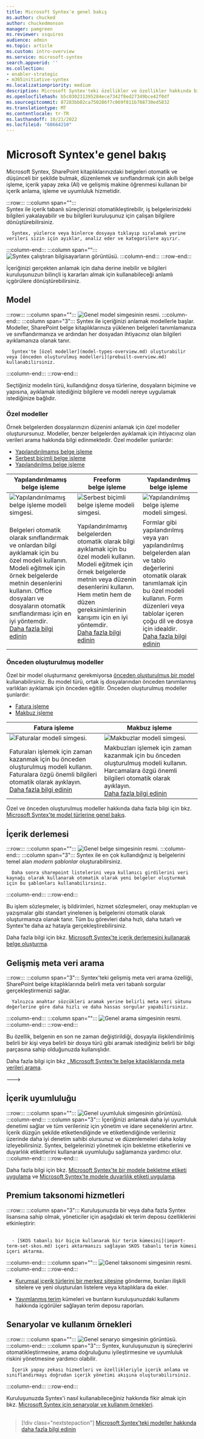 ```yaml
---
title: Microsoft Syntex'e genel bakış
ms.author: chucked
author: chuckedmonson
manager: pamgreen
ms.reviewer: ssquires
audience: admin
ms.topic: article
ms.custom: intro-overview
ms.service: microsoft-syntex
search.appverid: ''
ms.collection:
- enabler-strategic
- m365initiative-syntex
ms.localizationpriority: medium
description: Microsoft Syntex'teki özellikler ve özellikler hakkında bilgi edinin.
ms.openlocfilehash: b5c030231395284ece7342f8ed27349bce42f0df
ms.sourcegitcommit: 87283bb02ca750286f7c069f811b788730ed5832
ms.translationtype: MT
ms.contentlocale: tr-TR
ms.lasthandoff: 10/21/2022
ms.locfileid: "68664210"
---
```

# <a name="overview-of-microsoft-syntex"></a>Microsoft Syntex'e genel bakış

Microsoft Syntex, SharePoint kitaplıklarınızdaki belgeleri otomatik ve düşünceli bir şekilde bulmak, düzenlemek ve sınıflandırmak için akıllı belge işleme, içerik yapay zeka (AI) ve gelişmiş makine öğrenmesi kullanan bir içerik anlama, işleme ve uyumluluk hizmetidir.

:::row:::
   :::column span="":::      
      Syntex ile içerik tabanlı süreçlerinizi otomatikleştirebilir, iş belgelerinizdeki bilgileri yakalayabilir ve bu bilgileri kuruluşunuz için çalışan bilgilere dönüştürebilirsiniz.

      Syntex, yüzlerce veya binlerce dosyaya tıklayıp sıralamak yerine verileri sizin için ayıklar, analiz eder ve kategorilere ayırır.
   :::column-end:::
   :::column span="":::
      ![Syntex çalıştıran bilgisayarların görüntüsü.](../media/content-understanding/syntex-devices-image.png)
   :::column-end:::
:::row-end:::

İçeriğinizi gerçekten anlamak için daha derine inebilir ve bilgileri kuruluşunuzun bilinçli iş kararları almak için kullanabileceği anlamlı içgörülere dönüştürebilirsiniz.

## <a name="models"></a>Model

:::row:::
   :::column span="":::
      ![Genel model simgesinin resmi.](../media/content-understanding/model-generic-image.png) 
   :::column-end:::
   :::column span="3":::
      Syntex ile içeriğinizi anlamak modellerle başlar. Modeller, SharePoint belge kitaplıklarınıza yüklenen belgeleri tanımlamanıza ve sınıflandırmanıza ve ardından her dosyadan ihtiyacınız olan bilgileri ayıklamanıza olanak tanır.

      Syntex'te [özel modeller](model-types-overview.md) oluşturabilir veya [önceden oluşturulmuş modelleri](prebuilt-overview.md) kullanabilirsiniz. 
   :::column-end:::
:::row-end:::

Seçtiğiniz modelin türü, kullandığınız dosya türlerine, dosyaların biçimine ve yapısına, ayıklamak istediğiniz bilgilere ve modeli nereye uygulamak istediğinize bağlıdır.

### <a name="custom-models"></a>Özel modeller

Örnek belgelerden dosyalarınızın düzenini anlamak için özel modeller oluşturursunuz. Modeller, benzer belgelerden ayıklamak için ihtiyacınız olan verileri arama hakkında bilgi edinmektedir. Özel modeller şunlardır:

- [Yapılandırılmamış belge işleme](document-understanding-overview.md)
- [Serbest biçimli belge işleme](freeform-document-processing-overview.md)
- [Yapılandırılmış belge işleme](form-processing-overview.md)

| Yapılandırılmamış<br>belge işleme  | Freeform<br>belge işleme  | Yapılandırılmış<br>belge işleme  |
| ------------- | ------------- | ------------- |
|  ![Yapılandırılmamış belge işleme modeli simgesi.](../media/content-understanding/custom-classify-and-extract-by-text-pattern.png) | ![Serbest biçimli belge işleme modeli simgesi.](../media/content-understanding/custom-extract-by-text-pattern-and-layout.png) |  ![Yapılandırılmış belge işleme modeli simgesi.](../media/content-understanding/custom-extract-by-layout.png) |
| Belgeleri otomatik olarak sınıflandırmak ve onlardan bilgi ayıklamak için bu özel modeli kullanın. Modeli eğitmek için örnek belgelerde metnin desenlerini kullanın. Office dosyaları ve dosyaların otomatik sınıflandırması için en iyi yöntemdir. <br>[Daha fazla bilgi edinin](document-understanding-overview.md) | Yapılandırılmamış belgelerden otomatik olarak bilgi ayıklamak için bu özel modeli kullanın. Modeli eğitmek için örnek belgelerde metnin veya düzenin desenlerini kullanın. Hem metin hem de düzen gereksinimlerinin karışımı için en iyi yöntemdir. <br>[Daha fazla bilgi edinin](freeform-document-processing-overview.md) |  Formlar gibi yapılandırılmış veya yarı yapılandırılmış belgelerden alan ve tablo değerlerini otomatik olarak tanımlamak için bu özel modeli kullanın. Form düzenleri veya tablolar içeren çoğu dil ve dosya için idealdir. <br>[Daha fazla bilgi edinin](form-processing-overview.md) |

### <a name="prebuilt-models"></a>Önceden oluşturulmuş modeller

Özel bir model oluşturmanız gerekmiyorsa [önceden oluşturulmuş bir model](prebuilt-overview.md) kullanabilirsiniz. Bu model türü, ortak iş dosyalarından önceden tanımlanmış varlıkları ayıklamak için önceden eğitilir. Önceden oluşturulmuş modeller şunlardır:

- [Fatura işleme](prebuilt-model-invoice.md)
- [Makbuz işleme](prebuilt-model-receipt.md)

| Fatura işleme | Makbuz işleme | 
| ------------- | ------------- |
| ![Faturalar modeli simgesi.](../media/content-understanding/trained-invoices-model.png) | ![Makbuzlar modeli simgesi.](../media/content-understanding/trained-receipts-model.png) |
| Faturaları işlemek için zaman kazanmak için bu önceden oluşturulmuş modeli kullanın. Faturalara özgü önemli bilgileri otomatik olarak ayıklayın. <br>[Daha fazla bilgi edinin](prebuilt-model-invoice.md) | Makbuzları işlemek için zaman kazanmak için bu önceden oluşturulmuş modeli kullanın. Harcamalara özgü önemli bilgileri otomatik olarak ayıklayın. <br>[Daha fazla bilgi edinin](prebuilt-model-receipt.md) | 

Özel ve önceden oluşturulmuş modeller hakkında daha fazla bilgi için bkz. [Microsoft Syntex'te model türlerine genel bakış](model-types-overview.md).

## <a name="content-assembly"></a>İçerik derlemesi

:::row:::
   :::column span="":::
      ![Genel belge simgesinin resmi.](../media/content-understanding/document-assembly-image.png) 
   :::column-end:::
   :::column span="3":::
      Syntex ile en çok kullandığınız iş belgelerini temel alan *modern şablonlar* oluşturabilirsiniz.

      Daha sonra sharepoint listelerini veya kullanıcı girdilerini veri kaynağı olarak kullanarak otomatik olarak yeni belgeler oluşturmak için bu şablonları kullanabilirsiniz.
   :::column-end:::
:::row-end:::

 Bu işlem sözleşmeler, iş bildirimleri, hizmet sözleşmeleri, onay mektupları ve yazışmalar gibi standart yinelenen iş belgelerini otomatik olarak oluşturmanıza olanak tanır. Tüm bu görevleri daha hızlı, daha tutarlı ve Syntex'te daha az hatayla gerçekleştirebilirsiniz.

Daha fazla bilgi için bkz. [Microsoft Syntex'te içerik derlemesini kullanarak belge oluşturma](content-assembly.md).

## <a name="advanced-metadata-search"></a>Gelişmiş meta veri arama

:::row:::
   :::column span="3":::
      Syntex'teki gelişmiş meta veri arama özelliği, SharePoint belge kitaplıklarında belirli meta veri tabanlı sorgular gerçekleştirmenizi sağlar.

      Yalnızca anahtar sözcükleri aramak yerine belirli meta veri sütunu değerlerine göre daha hızlı ve daha hassas sorgular yapabilirsiniz.    
   :::column-end:::
   :::column span="":::
      ![Genel arama simgesinin resmi.](../media/content-understanding/search-generic-image.png)
   :::column-end:::
:::row-end:::

Bu özellik, belgenin en son ne zaman değiştirildiği, dosyayla ilişkilendirilmiş belirli bir kişi veya belirli bir dosya türü gibi aramak istediğiniz belirli bir bilgi parçasına sahip olduğunuzda kullanışlıdır.

Daha fazla bilgi için bkz [. Microsoft Syntex'te belge kitaplıklarında meta verileri arama](metadata-search.md).

--->

## <a name="content-compliance"></a>İçerik uyumluluğu

:::row:::
   :::column span="":::
      ![Genel uyumluluk simgesinin görüntüsü.](../media/content-understanding/compliance-image.png) 
   :::column-end:::
   :::column span="3":::
      İçeriğinizi anlamak daha iyi uyumluluk denetimi sağlar ve tüm verileriniz için yönetim ve idare seçeneklerini artırır. İçerik düzgün şekilde etiketlendiğinde ve etiketlendiğinde verileriniz üzerinde daha iyi denetim sahibi olursunuz ve düzenlemeleri daha kolay izleyebilirsiniz. Syntex, belgelerinizi yönetmek için bekletme etiketlerini ve duyarlılık etiketlerini kullanarak uyumluluğu sağlamanıza yardımcı olur.
   :::column-end:::
:::row-end:::

Daha fazla bilgi için bkz. [Microsoft Syntex'te bir modele bekletme etiketi uygulama](apply-a-retention-label-to-a-model.md) ve [Microsoft Syntex'te modele duyarlılık etiketi uygulama](apply-a-sensitivity-label-to-a-model.md).

## <a name="premium-taxonomy-services"></a>Premium taksonomi hizmetleri

:::row:::
   :::column span="3":::
      Kuruluşunuzda bir veya daha fazla Syntex lisansına sahip olmak, yöneticiler için aşağıdaki ek terim deposu özelliklerini etkinleştirir:<br><br>
       
      - [SKOS tabanlı bir biçim kullanarak bir terim kümesini](import-term-set-skos.md) içeri aktarmanızı sağlayan SKOS tabanlı terim kümesi içeri aktarma.      
   :::column-end:::
   :::column span="":::
      ![Genel taksonomi simgesinin resmi.](../media/content-understanding/taxonomy-image.png)
   :::column-end:::
:::row-end:::


- [Kurumsal içerik türlerini bir merkez sitesine](push-content-type-to-hub.md) gönderme, bunları ilişkili sitelere ve yeni oluşturulan listelere veya kitaplıklara da ekler.

- [Yayımlanmış terim](term-store-analytics.md) kümeleri ve bunların kuruluşunuzdaki kullanımı hakkında içgörüler sağlayan terim deposu raporları.

## <a name="scenarios-and-use-cases"></a>Senaryolar ve kullanım örnekleri

:::row:::
   :::column span="":::
      ![Genel senaryo simgesinin görüntüsü.](../media/content-understanding/scenarios-image.png) 
   :::column-end:::
   :::column span="3":::
      Syntex, kuruluşunuzun iş süreçlerini otomatikleştirmesine, arama doğruluğunu iyileştirmesine ve uyumluluk riskini yönetmesine yardımcı olabilir.

      İçerik yapay zekası hizmetleri ve özellikleriyle içerik anlama ve sınıflandırmayı doğrudan içerik yönetimi akışına oluşturabilirsiniz.
   :::column-end:::
:::row-end:::

Kuruluşunuzda Syntex'i nasıl kullanabileceğiniz hakkında fikir almak için bkz. [Microsoft Syntex için senaryolar ve kullanım örnekleri](adoption-scenarios.md).
<br><br>
> [!div class="nextstepaction"]
> [Microsoft Syntex'teki modeller hakkında daha fazla bilgi edinin](model-types-overview.md)

